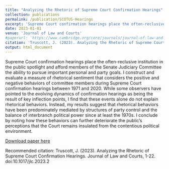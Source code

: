 ```yaml
---
title: "Analyzing the Rhetoric of Supreme Court Confirmation Hearings"
collection: publications
permalink: /publication/SCOTUS-Hearings
excerpt: 'Supreme Court confirmation hearings place the often-reclusive institution in the public spotlight and afford members of the Senate Judiciary Committee the ability to pursue important personal and party goals. I construct and evaluate a measure of rhetorical sentiment that considers the positive and negative behaviors of committee members during Supreme Court confirmation hearings between 1971 and 2020. While some observers have pointed to the evolving dynamics of confirmation hearings as being the result of key inflection points, I find that these events alone do not explain rhetorical behaviors. Instead, my results suggest that rhetorical behaviors have been predominately mediated by structures of party control and the balance of interbranch political power since at least the 1970s. I conclude by noting how these behaviors can further deteriorate the public’s perceptions that the Court remains insulated from the contentious political environment.'
date: 2023-01-01
venue: 'Journal of Law and Courts'
#paperurl: 'https://www.cambridge.org/core/journals/journal-of-law-and-courts/article/abs/analyzing-the-rhetoric-of-supreme-court-confirmation-hearings/7335811D81982876CAC87111F2BA5A5A'
citation: 'Truscott, J. (2023). Analyzing the Rhetoric of Supreme Court Confirmation Hearings. Journal of Law and Courts, 1-22. doi:10.1017/jlc.2023.2'
output: html_document
---
```

Supreme Court confirmation hearings place the often-reclusive institution in the public spotlight and afford members of the Senate Judiciary Committee the ability to pursue important personal and party goals. I construct and evaluate a measure of rhetorical sentiment that considers the positive and negative behaviors of committee members during Supreme Court confirmation hearings between 1971 and 2020. While some observers have pointed to the evolving dynamics of confirmation hearings as being the result of key inflection points, I find that these events alone do not explain rhetorical behaviors. Instead, my results suggest that rhetorical behaviors have been predominately mediated by structures of party control and the balance of interbranch political power since at least the 1970s. I conclude by noting how these behaviors can further deteriorate the public’s perceptions that the Court remains insulated from the contentious political environment.

[Download paper here](https://www.cambridge.org/core/journals/journal-of-law-and-courts/article/abs/analyzing-the-rhetoric-of-supreme-court-confirmation-hearings/7335811D81982876CAC87111F2BA5A5A)

Recommended citation: Truscott, J. (2023). Analyzing the Rhetoric of Supreme Court Confirmation Hearings. Journal of Law and Courts, 1-22. doi:10.1017/jlc.2023.2
